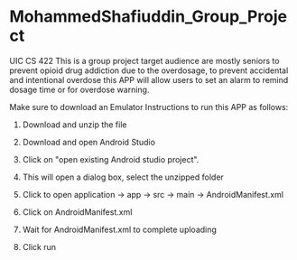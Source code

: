 # MohammedShafiuddin_Group_Project
UIC CS 422
This is a group project target audience are mostly seniors to
 prevent opioid drug addiction 
due to the overdosage, to 
prevent accidental and intentional overdose 
this APP will 
allow users to set an alarm to remind dosage time or for 
overdose 
warning.
 
Make sure to download an Emulator 
Instructions to run this APP as follows:
1. Download and unzip the file

2. Download and open Android Studio

3. Click on "open existing Android studio project".
4. This will open a dialog box, select the unzipped folder
5. Click to open application -> app -> src -> main -> AndroidManifest.xml
6. Click on AndroidManifest.xml
7. Wait for AndroidManifest.xml to complete uploading
8. Click run 
